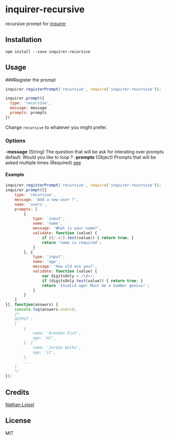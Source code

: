 # inquirer-recursive

recursive prompt for [inquirer](https://github.com/SBoudrias/Inquirer.js)

## Installation

```
npm install --save inquirer-recursive
```

## Usage

###Register the prompt

```javascript
inquirer.registerPrompt('recursive', require('inquirer-recursive'));

inquirer.prompt({
  type: 'recursive',
  message: message
  prompts: prompts
})
```

Change `recursive` to whatever you might prefer.

### Options
-**message** (String) The question that will be ask for interating over prompts default: Would you like to loop ?
-**prompts** (Object) Prompts that will be asked multiple times (Required) [see](https://github.com/SBoudrias/Inquirer.js#questions)

#### Example

```javascript
inquirer.registerPrompt('recursive', require('inquirer-recursive'));
inquirer.prompt([{
    type: 'recursive',
    message: 'Add a new user ?',
    name: 'users',
    prompts: [
        {
			type: 'input',
			name: 'name',
			message: 'What is your name?',
			validate: function (value) {
				if ((/.+/).test(value)) { return true; }
				return 'name is required';
			}
		}, {
            type: 'input',
            name: 'age',
            message: 'How old are you?',
            validate: function (value) {
                var digitsOnly = /\d+/;
                if (digitsOnly.test(value)) { return true; }
                return 'Invalid age! Must be a number genius!';
            }
        }
    ]
}], function(answers) {
    console.log(answers.users);
    /*
    OUTPUT :
    [
        {
            name: 'Brendan Eich',
            age: '42',
        }, {
            name: 'Jordan Walke',
            age: '13',
        },
        ...
    ]
    */
});
```

## Credits
[Nathan Loisel](https://github.com/nathanloisel/)

## License
MIT
